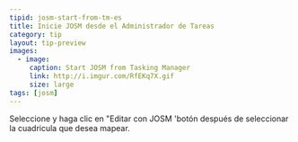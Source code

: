 ```yaml
---
tipid: josm-start-from-tm-es
title: Inicie JOSM desde el Administrador de Tareas
category: tip
layout: tip-preview
images:
  - image:
     caption: Start JOSM from Tasking Manager
     link: http://i.imgur.com/RfEKq7X.gif
     size: large
tags: [josm]
---
```

Seleccione y haga clic en "Editar con JOSM 'botón después de seleccionar la cuadricula que desea mapear.
